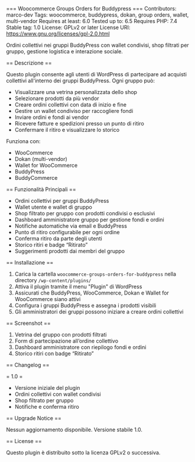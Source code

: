 === Woocommerce Groups Orders for Buddypress ===
Contributors: marco-dev
Tags: woocommerce, buddypress, dokan, group orders, wallet, multi-vendor
Requires at least: 6.0
Tested up to: 6.5
Requires PHP: 7.4
Stable tag: 1.0
License: GPLv2 or later
License URI: https://www.gnu.org/licenses/gpl-2.0.html

Ordini collettivi nei gruppi BuddyPress con wallet condivisi, shop filtrati per gruppo, gestione logistica e interazione sociale.

== Descrizione ==

Questo plugin consente agli utenti di WordPress di partecipare ad acquisti collettivi all'interno dei gruppi BuddyPress. Ogni gruppo può:

- Visualizzare una vetrina personalizzata dello shop
- Selezionare prodotti da più vendor
- Creare ordini collettivi con data di inizio e fine
- Gestire un wallet condiviso per raccogliere fondi
- Inviare ordini e fondi ai vendor
- Ricevere fatture e spedizioni presso un punto di ritiro
- Confermare il ritiro e visualizzare lo storico

Funziona con:
- WooCommerce
- Dokan (multi-vendor)
- Wallet for WooCommerce
- BuddyPress
- BuddyCommerce

== Funzionalità Principali ==

* Ordini collettivi per gruppi BuddyPress
* Wallet utente e wallet di gruppo
* Shop filtrato per gruppo con prodotti condivisi o esclusivi
* Dashboard amministratore gruppo per gestione fondi e ordini
* Notifiche automatiche via email e BuddyPress
* Punto di ritiro configurabile per ogni ordine
* Conferma ritiro da parte degli utenti
* Storico ritiri e badge “Ritirato”
* Suggerimenti prodotti dai membri del gruppo

== Installazione ==

1. Carica la cartella `woocommerce-groups-orders-for-buddypress` nella directory `/wp-content/plugins/`
2. Attiva il plugin tramite il menu "Plugin" di WordPress
3. Assicurati che BuddyPress, WooCommerce, Dokan e Wallet for WooCommerce siano attivi
4. Configura i gruppi BuddyPress e assegna i prodotti visibili
5. Gli amministratori dei gruppi possono iniziare a creare ordini collettivi

== Screenshot ==

1. Vetrina del gruppo con prodotti filtrati
2. Form di partecipazione all’ordine collettivo
3. Dashboard amministratore con riepilogo fondi e ordini
4. Storico ritiri con badge “Ritirato”

== Changelog ==

= 1.0 =
* Versione iniziale del plugin
* Ordini collettivi con wallet condivisi
* Shop filtrato per gruppo
* Notifiche e conferma ritiro

== Upgrade Notice ==

Nessun aggiornamento disponibile. Versione stabile 1.0.

== License ==

Questo plugin è distribuito sotto la licenza GPLv2 o successiva.
